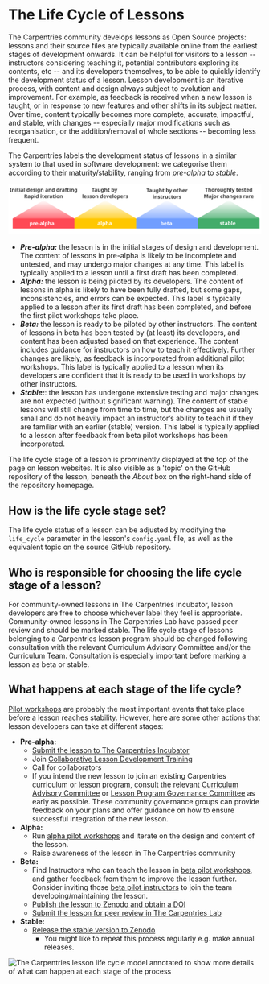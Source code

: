 # The Life Cycle of Lessons
The Carpentries community develops lessons as Open Source projects: lessons and their source files are typically available online from the earliest stages of development onwards.
It can be helpful for visitors to a lesson -- instructors considering teaching it, potential contributors exploring its contents, etc -- and its developers themselves, to be able to quickly identify the development status of a lesson. 
Lesson development is an iterative process, with content and design always subject to evolution and improvement. 
For example, as feedback is received when a new lesson is taught, or in response to new features and other shifts in its subject matter. 
Over time, content typically becomes more complete, accurate, impactful, and stable, with changes -- especially major modifications such as reorganisation, or the addition/removal of whole sections -- becoming less frequent.

The Carpentries labels the development status of lessons in a similar system to that used in software development: we categorise them according to their maturity/stability, ranging from _pre-alpha_ to _stable_.

![The Carpentries lesson life cycle model](../../img/life_cycle.svg)

* **_Pre-alpha:_** the lesson is in the initial stages of design and development. 
  The content of lessons in pre-alpha is likely to be incomplete and untested, and may undergo major changes at any time. This label is typically applied to a lesson until a first draft has been completed.
* **_Alpha:_** the lesson is being piloted by its developers.
  The content of lessons in alpha is likely to have been fully drafted, but some gaps, inconsistencies, and errors can be expected.
  This label is typically applied to a lesson after its first draft has been completed, and before the first pilot workshops take place.
* **_Beta:_** the lesson is ready to be piloted by other instructors.
  The content of lessons in beta has been tested by (at least) its developers, and content has been adjusted based on that experience. 
  The content includes guidance for instructors on how to teach it effectively.
  Further changes are likely, as feedback is incorporated from additional pilot workshops.
  This label is typically applied to a lesson when its developers are confident that it is ready to be used in workshops by other instructors.
* **_Stable:_**: the lesson has undergone extensive testing and major changes are not expected (without significant warning).
  The content of stable lessons will still change from time to time, but the changes are usually small and do not heavily impact an instructor’s ability to teach it if they are familiar with an earlier (stable) version.
  This label is typically applied to a lesson after feedback from beta pilot workshops has been incorporated.

The life cycle stage of a lesson is prominently displayed at the top of the page on lesson websites.
It is also visible as a 'topic' on the GitHub repository of the lesson, beneath the _About_ box on the right-hand side of the repository homepage.

## How is the life cycle stage set?
The life cycle status of a lesson can be adjusted by modifying the `life_cycle` parameter in the lesson's `config.yaml` file, as well as the equivalent topic on the source GitHub repository.

## Who is responsible for choosing the life cycle stage of a lesson?
For community-owned lessons in The Carpentries Incubator, lesson developers are free to choose whichever label they feel is appropriate. 
Community-owned lessons in The Carpentries Lab have passed peer review and should be marked stable. 
The life cycle stage of lessons belonging to a Carpentries lesson program should be changed following consultation with the relevant Curriculum Advisory Committee and/or the Curriculum Team. 
Consultation is especially important before marking a lesson as beta or stable.

## What happens at each stage of the life cycle?
[Pilot workshops](./lesson-pilots.md) are probably the most important events that take place before a lesson reaches stability. 
However, here are some other actions that lesson developers can take at different stages:

* **Pre-alpha:**
  * [Submit the lesson to The Carpentries Incubator](https://github.com/carpentries-incubator/proposals/)
  * Join [Collaborative Lesson Development Training](https://carpentries.org/lesson-development-training)
  * Call for collaborators
  * If you intend the new lesson to join an existing Carpentries curriculum or lesson program, consult the relevant [Curriculum Advisory Committee](https://carpentries.org/curriculum-advisors/) or [Lesson Program Governance Committee](https://carpentries.org/lesson-program-governance/) as early as possible.
	These community governance groups can provide feedback on your plans and offer guidance on how to ensure successful integration of the new lesson.
* **Alpha:**
  * Run [alpha pilot workshops](./lesson-pilots.md#alpha-and-beta-pilots) and iterate on the design and content of the lesson.
  * Raise awareness of the lesson in The Carpentries community
* **Beta:**
  * Find Instructors who can teach the lesson in [beta pilot workshops](./lesson-pilots.md#alpha-and-beta-pilots), and gather feedback from them to improve the lesson further. 
    Consider inviting those [beta pilot instructors](./lesson-development-roles.md#beta-pilot-instructors) to join the team developing/maintaining the lesson.
  * [Publish the lesson to Zenodo and obtain a DOI](./lesson-release.md)
  * [Submit the lesson for peer review in The Carpentries Lab](https://github.com/carpentries-lab/reviews/)
* **Stable:**
  * [Release the stable version to Zenodo](./lesson-release.md)
	  * You might like to repeat this process regularly e.g. make annual releases.

![The Carpentries lesson life cycle model annotated to show more details of what can happen at each stage of the process](../../img/life_cycle_annotated.svg)